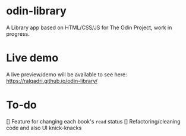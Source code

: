 # odin-library
A Library app based on HTML/CSS/JS for The Odin Project, work in progress.

# Live demo
A live preview/demo will be available to see here: https://ralqadri.github.io/odin-library/

# To-do
[] Feature for changing each book's `read` status
[] Refactoring/cleaning code and also UI knick-knacks
